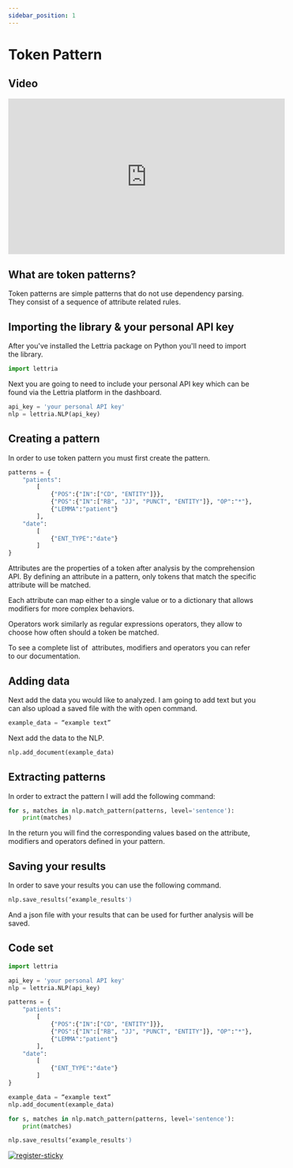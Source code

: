 ```yaml
---
sidebar_position: 1
---
```


# Token Pattern

## Video

<iframe width="560" height="315" src="https://www.youtube.com/embed/jOHqq0mwQ0o" title="YouTube video player" frameborder="0" allow="accelerometer; autoplay; clipboard-write; encrypted-media; gyroscope; picture-in-picture" allowfullscreen></iframe>

## What are token patterns?

Token patterns are simple patterns that do not use dependency parsing. They consist of a sequence of attribute related rules.

## Importing the library & your personal API key

After you've installed the Lettria package on Python you'll need to import the library.

```python
import lettria
```

Next you are going to need to include your personal API key which can be found via the Lettria platform in the dashboard.

```python
api_key = 'your personal API key'
nlp = lettria.NLP(api_key)
```

## Creating a pattern

In order to use token pattern you must first create the pattern.

```python
patterns = {
    "patients":
        [
            {"POS":{"IN":["CD", "ENTITY"]}},
            {"POS":{"IN":["RB", "JJ", "PUNCT", "ENTITY"]}, "OP":"*"},
            {"LEMMA":"patient"}
        ],
    "date":
        [
            {"ENT_TYPE":"date"}
        ]
}
```

Attributes are the properties of a token after analysis by the comprehension API. By defining an attribute in a pattern, only tokens that match the specific attribute will be matched.

Each attribute can map either to a single value or to a dictionary that allows modifiers for more complex behaviors.

Operators work similarly as regular expressions operators, they allow to choose how often should a token be matched.

To see a complete list of  attributes, modifiers and operators you can refer to our documentation.

## Adding data

Next add the data you would like to analyzed. I am going to add text but you can also upload a saved file with the with open command.

```python
example_data = “example text”
```

Next add the data to the NLP.

```python
nlp.add_document(example_data)
```

## Extracting patterns

In order to extract the pattern I will add the following command:

```python
for s, matches in nlp.match_pattern(patterns, level='sentence'):
	print(matches)
```

In the return you will find the corresponding values based on the attribute, modifiers and operators defined in your pattern.

## Saving your results

In order to save your results you can use the following command.

```python
nlp.save_results(‘example_results')
```

And a json file with your results that can be used for further analysis will be saved.

## Code set

```python
import lettria

api_key = 'your personal API key'
nlp = lettria.NLP(api_key)

patterns = {
    "patients":
        [
            {"POS":{"IN":["CD", "ENTITY"]}},
            {"POS":{"IN":["RB", "JJ", "PUNCT", "ENTITY"]}, "OP":"*"},
            {"LEMMA":"patient"}
        ],
    "date":
        [
            {"ENT_TYPE":"date"}
        ]
}

example_data = “example text”
nlp.add_document(example_data)

for s, matches in nlp.match_pattern(patterns, level='sentence'):
	print(matches)

nlp.save_results(‘example_results')
```

[![register-sticky](/img/register-sticky.png)](https://app.lettria.com/signup)